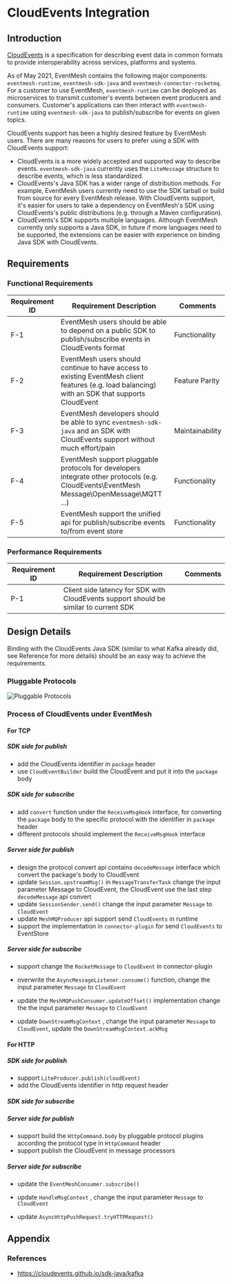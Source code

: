 # CloudEvents Integration

## Introduction

[CloudEvents](https://github.com/cloudevents/spec) is a specification for describing event data in common formats to provide interoperability across services, platforms and systems.

As of May 2021, EventMesh contains the following major components: `eventmesh-runtime`, `eventmesh-sdk-java` and `eventmesh-connector-rocketmq`.
For a customer to use EventMesh, `eventmesh-runtime` can be deployed as microservices to transmit
customer's events between event producers and consumers. Customer's applications can then interact
with `eventmesh-runtime` using `eventmesh-sdk-java` to publish/subscribe for events on given topics.

CloudEvents support has been a highly desired feature by EventMesh users. There are many reasons
for users to prefer using a SDK with CloudEvents support:

- CloudEvents is a more widely accepted and supported way to describe events. `eventmesh-sdk-java`
  currently uses the `LiteMessage` structure to describe events, which is less standardized.
- CloudEvents's Java SDK has a wider range of distribution methods. For example, EventMesh users
  currently need to use the SDK tarball or build from source for every EventMesh release. With
  CloudEvents support, it's easier for users to take a dependency on EventMesh's SDK using CloudEvents's public distributions (e.g. through a Maven configuration).
- CloudEvents's SDK supports multiple languages. Although EventMesh currently only supports a Java SDK, in future if more languages need to be supported, the extensions can be easier with experience on binding Java SDK with CloudEvents.

## Requirements

### Functional Requirements

| Requirement ID | Requirement Description | Comments |
| -------------- | ----------------------- | -------- |
| F-1            | EventMesh users should be able to depend on a public SDK to publish/subscribe events in CloudEvents format | Functionality |
| F-2            | EventMesh users should continue to have access to existing EventMesh client features (e.g. load balancing) with an SDK that supports CloudEvent | Feature Parity |
| F-3            | EventMesh developers should be able to sync `eventmesh-sdk-java` and an SDK with CloudEvents support without much effort/pain | Maintainability |
| F-4 | EventMesh support pluggable protocols for developers integrate other protocols (e.g. CloudEvents\EventMesh Message\OpenMessage\MQTT ...) | Functionality |
| F-5 | EventMesh support the unified api for publish/subscribe events to/from event store | Functionality |

### Performance Requirements

| Requirement ID | Requirement Description | Comments |
| -------------- | ----------------------- | -------- |
| P-1            | Client side latency for SDK with CloudEvents support should be similar to current SDK | |

## Design Details

Binding with the CloudEvents Java SDK (similar to what Kafka already did, see Reference for more details)
should be an easy way to achieve the requirements.

### Pluggable Protocols

![Pluggable Protocols](/images/design-document/cloudevents-pluggable-protocols.png)

### Process of CloudEvents under EventMesh

#### For TCP

##### SDK side for publish

- add the CloudEvents identifier in `package` header
- use `CloudEventBuilder` build the CloudEvent and put it into the `package` body

##### SDK side for subscribe

- add `convert` function under the `ReceiveMsgHook` interface, for converting the `package` body to the specific protocol with the identifier in `package` header
- different protocols should implement the `ReceiveMsgHook`  interface

##### Server side for publish

- design the protocol convert api contains `decodeMessage` interface which convert the package's body to CloudEvent
- update `Session.upstreamMsg()` in `MessageTransferTask` change the input parameter Message to CloudEvent, the CloudEvent use the last step `decodeMessage` api convert
- update `SessionSender.send()`  change the input parameter `Message` to `CloudEvent`
- update `MeshMQProducer` api support send `CloudEvents` in runtime
- support the implementation in `connector-plugin` for send `CloudEvents` to EventStore

##### Server side for subscribe

- support change the `RocketMessage` to `CloudEvent` in connector-plugin

- overwrite the `AsyncMessageListener.consume()` function, change the input parameter `Message` to `CloudEvent`

- update the `MeshMQPushConsumer.updateOffset()` implementation change the the input parameter `Message` to `CloudEvent`

- update `DownStreamMsgContext` , change the input parameter `Message` to `CloudEvent`, update the `DownStreamMsgContext.ackMsg`

#### For HTTP

##### SDK side for publish

- support `LiteProducer.publish(cloudEvent)`
- add the CloudEvents identifier in http request header

##### SDK side for subscribe

##### Server side for publish

- support build the `HttpCommand.body` by pluggable protocol plugins according the protocol type in `HttpCommand` header
- support publish the CloudEvent in message processors

##### Server side for subscribe

- update the `EventMeshConsumer.subscribe()`

- update `HandleMsgContext` , change the input parameter `Message` to `CloudEvent`
- update `AsyncHttpPushRequest.tryHTTPRequest()`

## Appendix

### References

- <https://cloudevents.github.io/sdk-java/kafka>
